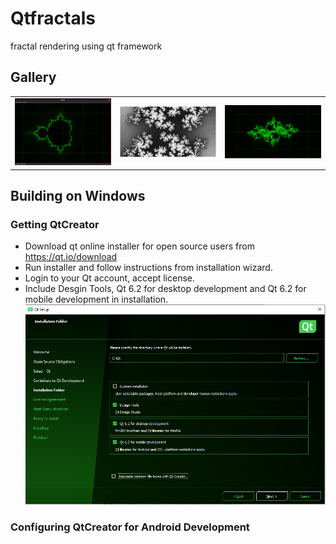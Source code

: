 # Qtfractals
fractal rendering using qt framework

## Gallery
| | | |
|:-------------------------:|:-------------------------:|:-------------------------:|
|![](gallery/app.png)|![](gallery/julia00.png)|![](gallery/julia01.png)|

## Building on Windows
### Getting QtCreator
* Download qt online installer for open source users from https://qt.io/download
* Run installer and follow instructions from installation wizard.
* Login to your Qt account, accept license.
* Include Desgin Tools, Qt 6.2 for desktop development and Qt 6.2 for mobile development in installation. ![](docs/qtcomps.PNG)
### Configuring QtCreator for Android Development
